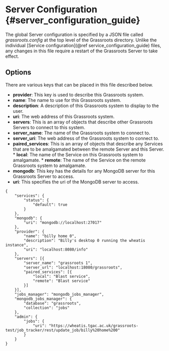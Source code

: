 ﻿# Server Configuration {#server_configuration_guide}

The global Server configuration is specified by a JSON file called *grassroots.config* at the top level of the Grassroots directory.
Unlike the individual [Service configuration](@ref service_configuration_guide) files, any changes in this file require a restart of the Grassroots Server to take effect.

## Options

There are various keys that can be placed in this file described below.

 * **provider**: This key is used to describe this Grassroots system.
  * **name**: The name to use for this Grassroots system.
  * **description**: A description of this Grassroots system to display to the user. 
  * **uri**: The web address of this Grassroots system.
 * **servers**: This is an array of objects that describe other Grassroots Servers to connect to this system.
  * **server_name**: The name of the Grassroots system to connect to.
  * **server_uri**: The web address of the Grassroots system to connect to.
  * **paired_services**: This is an array of objects that describe any Services that are to be amalgamated between the remote Server and this Server.
  		* **local**: The name of the Service on this Grassroots system to amalgamate.
  		* **remote**: The name of the Service on the remote Grassroots system to amalgamate.
 * **mongodb**: This key has the details for any MongoDB server for this Grassroots Server to access. 
  * **uri**:  This specifies the uri of the MongoDB server to access.

~~~{json}
{
	"services": {
		"status": {
			"default": true
		}
	},
	"mongodb": {
		"uri": "mongodb://localhost:27017"
	},
	"provider": {
		"name": "billy home 0",
		"description": "Billy's desktop 0 running the wheatis instance",
		"uri": "localhost:8080/info"
	},
	"servers": [{
		"server_name": "grassroots 1",
		"server_url": "localhost:18080/grassroots",
		"paired_services": [{
			"local": "Blast service",
			"remote": "Blast service"
		}]
	}],
	"jobs_manager": "mongodb_jobs_manager",
	"mongodb_jobs_manager": {
		"database": "grassroots",
		"collection": "jobs"
	},	
	"admin": {
		"jobs": {
			"uri": "https://wheatis.tgac.ac.uk/grassroots-test/job_tracker/rest/update_job/billy%20home%200"
		}
	}
}
~~~

